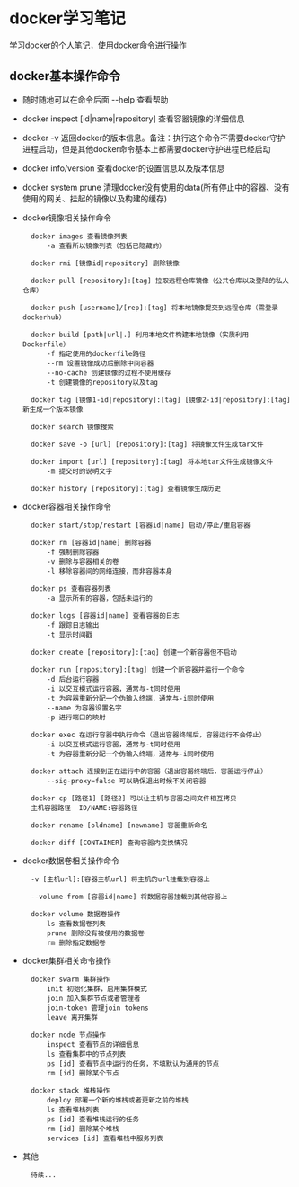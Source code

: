 # docker学习笔记

学习docker的个人笔记，使用docker命令进行操作

## docker基本操作命令

* 随时随地可以在命令后面 --help 查看帮助

* docker inspect [id|name|repository]   查看容器镜像的详细信息

* docker -v 返回docker的版本信息。备注：执行这个命令不需要docker守护进程启动，但是其他docker命令基本上都需要docker守护进程已经启动

* docker info/version  查看docker的设置信息以及版本信息

* docker system prune  清理docker没有使用的data(所有停止中的容器、没有使用的网关、挂起的镜像以及构建的缓存)

* docker镜像相关操作命令

        docker images 查看镜像列表
        	-a 查看所以镜像列表（包括已隐藏的） 
        	
        docker rmi [镜像id|repository] 删除镜像
        
        docker pull [repository]:[tag] 拉取远程仓库镜像（公共仓库以及登陆的私人仓库）   
        
        docker push [username]/[rep]:[tag] 将本地镜像提交到远程仓库（需登录dockerhub）
        
        docker build [path|url|.] 利用本地文件构建本地镜像（实质利用Dockerfile）
        	-f 指定使用的dockerfile路径	
        	--rm 设置镜像成功后删除中间容器
        	--no-cache 创建镜像的过程不使用缓存
        	-t 创建镜像的repository以及tag
        
        docker tag [镜像1-id|repository]:[tag] [镜像2-id|repository]:[tag] 新生成一个版本镜像
        
        docker search 镜像搜索 
        
        docker save -o [url] [repository]:[tag] 将镜像文件生成tar文件
        
        docker import [url] [repository]:[tag] 将本地tar文件生成镜像文件
        	-m 提交时的说明文字
        
        docker history [repository]:[tag] 查看镜像生成历史
    
* docker容器相关操作命令

        docker start/stop/restart [容器id|name] 启动/停止/重启容器
        
        docker rm [容器id|name] 删除容器
        	-f 强制删除容器
        	-v 删除与容器相关的卷
        	-l 移除容器间的网络连接，而非容器本身
        				
        docker ps 查看容器列表
        	-a 显示所有的容器，包括未运行的
        
        docker logs [容器id|name] 查看容器的日志
        	-f 跟踪日志输出
        	-t 显示时间戳
        
        docker create [repository]:[tag] 创建一个新容器但不启动
        
        docker run [repository]:[tag] 创建一个新容器并运行一个命令
        	-d 后台运行容器
        	-i 以交互模式运行容器，通常与-t同时使用
        	-t 为容器重新分配一个伪输入终端，通常与-i同时使用
        	--name 为容器设置名字
        	-p 进行端口的映射
        
        docker exec 在运行容器中执行命令（退出容器终端后，容器运行不会停止）
        	-i 以交互模式运行容器，通常与-t同时使用
        	-t 为容器重新分配一个伪输入终端，通常与-i同时使用
        
        docker attach 连接到正在运行中的容器（退出容器终端后，容器运行停止）
        	--sig-proxy=false 可以确保退出时候不关闭容器
        
        docker cp [路径1] [路径2] 可以让主机与容器之间文件相互拷贝
        主机容器路径  ID/NAME:容器路径
        
        docker rename [oldname] [newname] 容器重新命名
        
        docker diff [CONTAINER] 查询容器内变换情况
        
* docker数据卷相关操作命令

        -v [主机url]:[容器主机url] 将主机的url挂载到容器上
        
        --volume-from [容器id|name] 将数据容器挂载到其他容器上
        
        docker volume 数据卷操作
        	ls 查看数据卷列表
        	prune 删除没有被使用的数据卷
        	rm 删除指定数据卷

* docker集群相关命令操作

        docker swarm 集群操作
            init 初始化集群，启用集群模式
            join 加入集群节点或者管理者
            join-token 管理join tokens
            leave 离开集群
            
        docker node 节点操作
            inspect 查看节点的详细信息
            ls 查看集群中的节点列表
            ps [id] 查看节点中运行的任务，不填默认为通用的节点
            rm [id] 删除某个节点
            
        docker stack 堆栈操作
            deploy 部署一个新的堆栈或者更新之前的堆栈
            ls 查看堆栈列表
            ps [id] 查看堆栈运行的任务
            rm [id] 删除某个堆栈
            services [id] 查看堆栈中服务列表

* 其他

        待续...